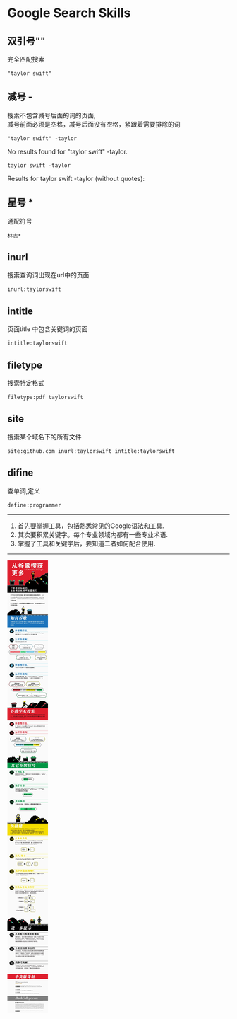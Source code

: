 Google Search Skills
===

双引号""
---
完全匹配搜索
	
	"taylor swift"

减号 -
----

搜索不包含减号后面的词的页面;   
减号前面必须是空格，减号后面没有空格，紧跟着需要排除的词

	"taylor swift" -taylor
No results found for "taylor swift" -taylor.

	taylor swift -taylor

Results for taylor swift -taylor (without quotes):    

星号 *
----
通配符号

	林志*
	
inurl
----
搜索查询词出现在url中的页面

	inurl:taylorswift
	
intitle
----
页面title 中包含关键词的页面

	intitle:taylorswift
	
filetype
----
搜索特定格式

	filetype:pdf taylorswift
	
site
----
搜索某个域名下的所有文件

	site:github.com inurl:taylorswift intitle:taylorswift
	
difine
---
查单词,定义
	
	define:programmer
	

----

1. 首先要掌握工具，包括熟悉常见的Google语法和工具.
2. 其次要积累关键字。每个专业领域内都有一些专业术语.
3. 掌握了工具和关键字后，要知道二者如何配合使用.

----

![Get_More_Out_of_Google](Get_More_Out_of_Google.jpg)

 	